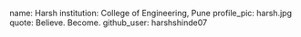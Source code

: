 name: Harsh
institution: College of Engineering, Pune
profile_pic: harsh.jpg
quote: Believe. Become.
github_user: harshshinde07
